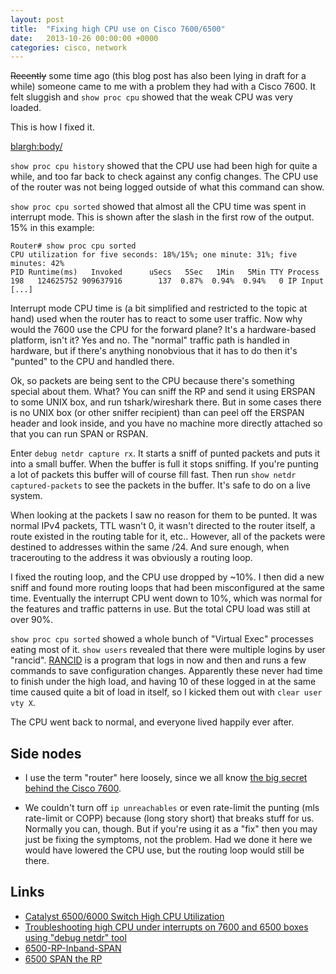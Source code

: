 ```yaml
---
layout: post
title:  "Fixing high CPU use on Cisco 7600/6500"
date:   2013-10-26 00:00:00 +0000
categories: cisco, network
---
```

<strike>Recently</strike> some time ago (this blog post has also been
lying in draft for a while) someone came to me with a problem they had
with a Cisco 7600.  It felt sluggish and `show proc cpu` showed that
the weak CPU was very loaded.

This is how I fixed it.

<blargh:body/>

`show proc cpu history` showed that the CPU use had been high for quite a while,
and too far back to check against any config changes. The CPU use of the router
was not being logged outside of what this command can show.

`show proc cpu sorted` showed that almost all the CPU time was spent in interrupt mode.
This is shown after the slash in the first row of the output. 15% in this example:

```cisco
Router# show proc cpu sorted
CPU utilization for five seconds: 18%/15%; one minute: 31%; five minutes: 42%
PID Runtime(ms)   Invoked      uSecs   5Sec   1Min   5Min TTY Process
198   124625752 909637916        137  0.87%  0.94%  0.94%   0 IP Input
[...]
```

Interrupt mode CPU time is (a bit simplified and restricted to the
topic at hand) used when the router has to react to some user
traffic. Now why would the 7600 use the CPU for the forward plane?
It's a hardware-based platform, isn't it? Yes and no. The "normal"
traffic path is handled in hardware, but if there's anything
nonobvious that it has to do then it's "punted" to the CPU and handled
there.

Ok, so packets are being sent to the CPU because there's something
special about them. What?  You can sniff the RP and send it using
ERSPAN to some UNIX box, and run tshark/wireshark there.  But in some
cases there is no UNIX box (or other sniffer recipient) than can peel
off the ERSPAN header and look inside, and you have no machine more
directly attached so that you can run SPAN or RSPAN.

Enter `debug netdr capture rx`. It starts a sniff of punted packets
and puts it into a small buffer. When the buffer is full it stops
sniffing. If you're punting a lot of packets this buffer will of
course fill fast.  Then run `show netdr captured-packets` to see the
packets in the buffer. It's safe to do on a live system.

When looking at the packets I saw no reason for them to be punted. It
was normal IPv4 packets, TTL wasn't 0, it wasn't directed to the
router itself, a route existed in the routing table for it,
etc.. However, all of the packets were destined to addresses within
the same /24. And sure enough, when tracerouting to the address it was
obviously a routing loop.

I fixed the routing loop, and the CPU use dropped by ~10%. I then did
a new sniff and found more routing loops that had been misconfigured
at the same time. Eventually the interrupt CPU went down to 10%, which
was normal for the features and traffic patterns in use. But the total
CPU load was still at over 90%.

`show proc cpu sorted` showed a whole bunch of "Virtual Exec"
processes eating most of it. `show users` revealed that there were
multiple logins by user "rancid".
[RANCID](http://www.shrubbery.net/rancid/) is a program that logs in
now and then and runs a few commands to save configuration
changes. Apparently these never had time to finish under the high
load, and having 10 of these logged in at the same time caused quite a
bit of load in itself, so I kicked them out with `clear user vty X`.

The CPU went back to normal, and everyone lived happily ever after.

## Side nodes

* I use the term "router" here loosely, since we all know [the big
  secret behind the Cisco 7600](/2009/10/Holy-ip-packet-Batman.html).

* We couldn't turn off `ip unreachables` or even rate-limit the
  punting (mls rate-limit or COPP) because (long story short) that
  breaks stuff for us. Normally you can, though. But if you're using
  it as a "fix" then you may just be fixing the symptoms, not the
  problem. Had we done it here we would have lowered the CPU use, but
  the routing loop would still be there.

## Links

* [Catalyst 6500/6000 Switch High CPU Utilization](http://www.cisco.com/en/US/products/hw/switches/ps708/products_tech_note09186a00804916e0.shtml)
* [Troubleshooting high CPU under interrupts on 7600 and 6500 boxes using "debug netdr" tool](https://supportforums.cisco.com/docs/DOC-14086)
* [6500-RP-Inband-SPAN](http://www.pingjeffgreene.com/networkers-corner-2/troubleshooting-tools/6500-rp-inband-span/)
* [6500 SPAN the RP](http://cisco.cluepon.net/index.php/6500_SPAN_the_RP)
